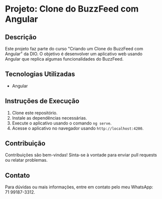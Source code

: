 # Projeto: Clone do BuzzFeed com Angular

## Descrição
Este projeto faz parte do curso "Criando um Clone do BuzzFeed com Angular" da DIO. O objetivo é desenvolver um aplicativo web usando Angular que replica algumas funcionalidades do BuzzFeed.

## Tecnologias Utilizadas
- Angular

## Instruções de Execução
1. Clone este repositório.
2. Instale as dependências necessárias.
3. Execute o aplicativo usando o comando `ng serve`.
4. Acesse o aplicativo no navegador usando `http://localhost:4200`.

## Contribuição
Contribuições são bem-vindas! Sinta-se à vontade para enviar pull requests ou relatar problemas.

## Contato
Para dúvidas ou mais informações, entre em contato pelo meu WhatsApp: 71 99187-3312.